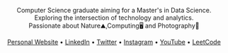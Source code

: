 <p align="center">
Computer Science graduate aiming for a Master's in Data Science. Exploring the intersection of technology and analytics.
<br>
Passionate about Nature⛰️,Computing🖥️ and Photography📸  
</p>

<p align="center">
  <a href="https://luciancrainic.github.io/" target="_blank">Personal Website</a> •
  <a href="https://www.linkedin.com/in/lucian-dorin-crainic-705510183/" target="_blank">LinkedIn</a> •
  <a href="https://twitter.com/luciancrainic" target="_blank">Twitter</a> •
  <a href="https://instagram.com/luciancrainic" target="_blank">Instagram</a> •
  <a href="https://www.youtube.com/@luciancrainic" target="_blank">YouTube</a> •
  <a href="https://leetcode.com/luciancrainic/" target="_blank">LeetCode</a>
</p>
                                       

